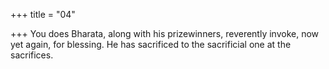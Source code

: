 +++
title = "04"

+++
You does Bharata, along with his prizewinners, reverently invoke, now  yet again, for blessing.
He has sacrificed to the sacrificial one at the sacrifices.